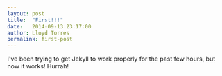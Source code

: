 ```yaml
---
layout: post
title:  "First!!!"
date:   2014-09-13 23:17:00
author: Lloyd Torres
permalink: first-post
---
```


I've been trying to get Jekyll to work properly for the past few hours, but now it works! Hurrah!